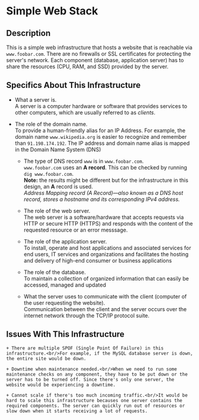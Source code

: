 # Simple Web Stack

## Description

This is a simple web infrastructure that hosts a website that is reachable via `www.foobar.com`. There are no firewalls or SSL certificates for protecting the server's network. Each component (database, application server) has to share the resources (CPU, RAM, and SSD) provided by the server.

## Specifics About This Infrastructure

+ What a server is.<br/>A server is a computer hardware or software that provides services to other computers, which are usually referred to as *clients*.

+ The role of the domain name.<br/>To provide a human-friendly alias for an IP Address. For example, the domain name `www.wikipedia.org` is easier to recognize and remember than `91.198.174.192`. The IP address and domain name alias is mapped in the Domain Name System (DNS)

	+ The type of DNS record `www` is in `www.foobar.com`.<br/>`www.foobar.com` uses an **A record**. This can be checked by running `dig www.foobar.com`.<br/>**Note:** the results might be different but for the infrastructure in this design, an **A** record is used.<br/>
	<i>Address Mapping record (A Record)—also known as a DNS host record, stores a hostname and its corresponding IPv4 address.</i>

	+ The role of the web server.<br/>The web server is a software/hardware that accepts requests via HTTP or secure HTTP (HTTPS) and responds with the content of the requested resource or an error messsage.

	+ The role of the application server.<br/>To install, operate and host applications and associated services for end users, IT services and organizations and facilitates the hosting and delivery of high-end consumer or business applications

	+ The role of the database.<br/>To maintain a collection of organized information that can easily be accessed, managed and updated

	+ What the server uses to communicate with the client (computer of the user requesting the website).<br/>Communication between the client and the server occurs over the internet network through the TCP/IP protocol suite.

## Issues With This Infrastructure

	+ There are multiple SPOF (Single Point Of Failure) in this infrastructure.<br/>For example, if the MySQL database server is down, the entire site would be down.

	+ Downtime when maintenance needed.<br/>When we need to run some maintenance checks on any component, they have to be put down or the server has to be turned off. Since there's only one server, the website would be experiencing a downtime.

	+ Cannot scale if there's too much incoming traffic.<br/>It would be hard to scale this infrastructure becauses one server contains the required components. The server can quickly run out of resources or slow down when it starts receiving a lot of requests.
